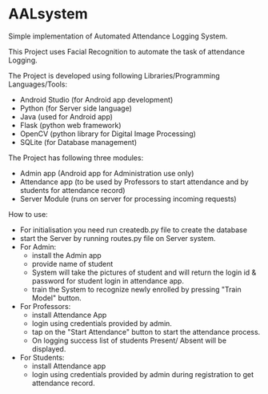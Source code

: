 # AALsystem
Simple implementation of Automated Attendance Logging System.

This Project uses Facial Recognition to automate the task of attendance Logging.

The Project is developed using following Libraries/Programming Languages/Tools:
  - Android Studio (for Android app development)
  - Python (for Server side language)
  - Java (used for Android app)
  - Flask (python web framework)
  - OpenCV (python library for Digital Image Processing)
  - SQLite (for Database management)

The Project has following three modules:
  - Admin app (Android app for Administration use only)
  - Attendance app (to be used by Professors to start attendance and by students for attendance record)
  - Server Module (runs on server for processing incoming requests)

How to use:
  - For initialisation you need run createdb.py file to create the database
  - start the Server by running routes.py file on Server system.
  - For Admin:
    - install the Admin app
    - provide name of student
    - System will take the pictures of student and will return the login id & password for student login in attendance app.
    - train the System to recognize newly enrolled by pressing "Train Model" button.
  - For Professors:
    - install Attendance App
    - login using credentials provided by admin.
    - tap on the "Start Attendance" button to start the attendance process.
    - On logging success list of students Present/ Absent will be displayed.
  - For Students:
    - install Attendance app
    - login using credentials provided by admin during registration to get attendance record.
